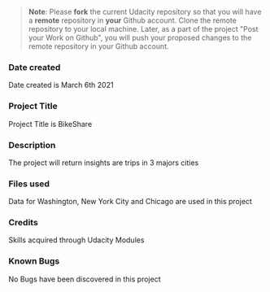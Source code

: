 >**Note**: Please **fork** the current Udacity repository so that you will have a **remote** repository in **your** Github account. Clone the remote repository to your local machine. Later, as a part of the project "Post your Work on Github", you will push your proposed changes to the remote repository in your Github account.

### Date created
Date created is March 6th 2021

### Project Title
Project Title is BikeShare

### Description
The project will return insights are trips in 3 majors cities

### Files used
Data for Washington, New York City and Chicago are used in this project

### Credits
Skills acquired through Udacity Modules

### Known Bugs
No Bugs have been discovered in this project


